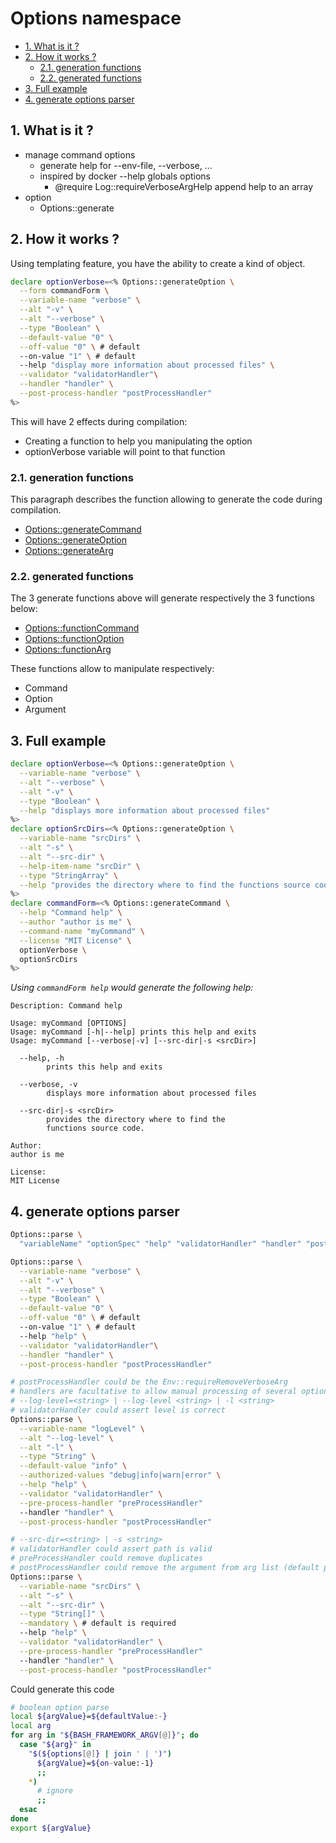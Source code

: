 # Options namespace

- [1. What is it ?](#1-what-is-it-)
- [2. How it works ?](#2-how-it-works-)
  - [2.1. generation functions](#21-generation-functions)
  - [2.2. generated functions](#22-generated-functions)
- [3. Full example](#3-full-example)
- [4. generate options parser](#4-generate-options-parser)

## 1. What is it ?

- manage command options
  - generate help for --env-file, --verbose, ...
  - inspired by docker --help globals options
    - @require Log::requireVerboseArgHelp append help to an array
- option
  - Options::generate

## 2. How it works ?

Using templating feature, you have the ability to create a kind of object.

```bash
declare optionVerbose=<% Options::generateOption \
  --form commandForm \
  --variable-name "verbose" \
  --alt "-v" \
  --alt "--verbose" \
  --type "Boolean" \
  --default-value "0" \
  --off-value "0" \ # default
  --on-value "1" \ # default
  --help "display more information about processed files" \
  --validator "validatorHandler"\
  --handler "handler" \
  --post-process-handler "postProcessHandler"
%>
```

This will have 2 effects during compilation:

- Creating a function to help you manipulating the option
- optionVerbose variable will point to that function

### 2.1. generation functions

This paragraph describes the function allowing to generate the code during
compilation.

- [Options::generateCommand](Options/generateCommand.md)
- [Options::generateOption](Options/generateOption.md)
- [Options::generateArg](Options/generateArg.md)

### 2.2. generated functions

The 3 generate functions above will generate respectively the 3 functions below:

- [Options::functionCommand](Options/functionCommand.md)
- [Options::functionOption](Options/functionOption.md)
- [Options::functionArg](Options/functionArg.md)

These functions allow to manipulate respectively:

- Command
- Option
- Argument

## 3. Full example

```bash
declare optionVerbose=<% Options::generateOption \
  --variable-name "verbose" \
  --alt "--verbose" \
  --alt "-v" \
  --type "Boolean" \
  --help "displays more information about processed files"
%>
declare optionSrcDirs=<% Options::generateOption \
  --variable-name "srcDirs" \
  --alt "-s" \
  --alt "--src-dir" \
  --help-item-name "srcDir" \
  --type "StringArray" \
  --help "provides the directory where to find the functions source code."
%>
declare commandForm=<% Options::generateCommand \
  --help "Command help" \
  --author "author is me" \
  --command-name "myCommand" \
  --license "MIT License" \
  optionVerbose \
  optionSrcDirs
%>

```

_Using `commandForm help` would generate the following help:_

```text
Description: Command help

Usage: myCommand [OPTIONS]
Usage: myCommand [-h|--help] prints this help and exits
Usage: myCommand [--verbose|-v] [--src-dir|-s <srcDir>]

  --help, -h
        prints this help and exits

  --verbose, -v
        displays more information about processed files

  --src-dir|-s <srcDir>
        provides the directory where to find the
        functions source code.

Author:
author is me

License:
MIT License
```

## 4. generate options parser

```bash
Options::parse \
  "variableName" "optionSpec" "help" "validatorHandler" "handler" "postProcessHandler"

Options::parse \
  --variable-name "verbose" \
  --alt "-v" \
  --alt "--verbose" \
  --type "Boolean" \
  --default-value "0" \
  --off-value "0" \ # default
  --on-value "1" \ # default
  --help "help" \
  --validator "validatorHandler"\
  --handler "handler" \
  --post-process-handler "postProcessHandler"

# postProcessHandler could be the Env::requireRemoveVerboseArg
# handlers are facultative to allow manual processing of several options
# --log-level=<string> | --log-level <string> | -l <string>
# validatorHandler could assert level is correct
Options::parse \
  --variable-name "logLevel" \
  --alt "--log-level" \
  --alt "-l" \
  --type "String" \
  --default-value "info" \
  --authorized-values "debug|info|warn|error" \
  --help "help" \
  --validator "validatorHandler" \
  --pre-process-handler "preProcessHandler"
  --handler "handler" \
  --post-process-handler "postProcessHandler"

# --src-dir=<string> | -s <string>
# validatorHandler could assert path is valid
# preProcessHandler could remove duplicates
# postProcessHandler could remove the argument from arg list (default postProcessHandler ?)
Options::parse \
  --variable-name "srcDirs" \
  --alt "-s" \
  --alt "--src-dir" \
  --type "String[]" \
  --mandatory \ # default is required
  --help "help" \
  --validator "validatorHandler" \
  --pre-process-handler "preProcessHandler"
  --handler "handler" \
  --post-process-handler "postProcessHandler"
```

Could generate this code

```bash
# boolean option parse
local ${argValue}=${defaultValue:-}
local arg
for arg in "${BASH_FRAMEWORK_ARGV[@]}"; do
  case "${arg}" in
    "$(${options[@]} | join ' | ')")
      ${argValue}=${on-value:-1}
      ;;
    *)
      # ignore
      ;;
  esac
done
export ${argValue}
```
